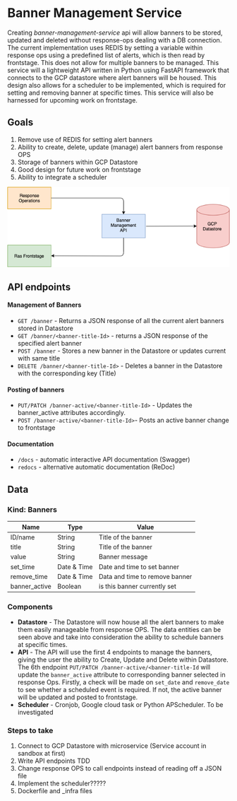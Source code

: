 # Banner Management Service
Creating *banner-management-service* api will allow banners to be stored, updated and deleted without response-ops dealing with a DB connection. The current implementation uses REDIS by setting a variable within response ops using a predefined list of alerts, which is then read by frontstage. This does not allow for multiple banners to be managed. This service will a lightweight API written in Python using FastAPI framework that connects to the GCP datastore where alert banners will be housed. This design also allows for a scheduler to be implemented, which is required for setting and removing banner at specific times.
This service will also be harnessed for upcoming work on frontstage.

## Goals
1. Remove use of REDIS for setting alert banners
1. Ability to create, delete, update (manage) alert banners from response OPS
1. Storage of banners within GCP Datastore
1. Good design for future work on frontstage
1. Ability to integrate a scheduler

![](./images/api-design.png?raw=true)


## API endpoints
#### Management of Banners
* `GET /banner` - Returns a JSON response of all the current alert banners stored in Datastore
* `GET /banner/<banner-title-Id>` - returns a JSON response of the specified alert banner
* `POST /banner` - Stores a new banner in the Datastore or updates current with same title
* `DELETE /banner/<banner-title-Id>` - Deletes a banner in the Datastore with the corresponding key (Title)

#### Posting of banners
* `PUT/PATCH /banner-active/<banner-title-Id>` - Updates the banner_active attributes accordingly.
* `POST /banner-active/<banner-title-Id>`- Posts an active banner change to frontstage

#### Documentation
* `/docs` - automatic interactive API documentation (Swagger)
* `redocs` - alternative automatic documentation (ReDoc) 

## Data

### Kind: Banners
| Name          | Type          | Value
|---------------|---------------|----------------
| ID/name       | String        | Title of the banner
| title         | String        | Title of the banner
| value         | String        | Banner message
| set_time      | Date & Time   | Date and time to set banner
| remove_time   | Date & Time   | Data and time to remove banner
| banner_active | Boolean       | is this banner currently set


### Components
- **Datastore** - The Datastore will now house all the alert banners to make them easily manageable from response OPS. The data entities can be seen above and take into consideration the ability to schedule banners at specific times.
- **API** - The API will use the first 4 endpoints to manage the banners, giving the user the ability to Create, Update and Delete within Datastore. The 6th endpoint `PUT/PATCH /banner-active/<banner-title-Id` will update the `banner_active` attribute to corresponding banner selected in response Ops. Firstly, a check will be made on `set_date` and `remove_date` to see whether a scheduled event is required. If not, the active banner will be updated and posted to frontstage.
- **Scheduler** - Cronjob, Google cloud task or Python APScheduler. To be investigated


### Steps to take
1. Connect to GCP Datastore with microservice (Service account in sandbox at first)
1. Write API endpoints TDD
1. Change response OPS to call endpoints instead of reading off a JSON file
1. Implement the scheduler?????
1. Dockerfile and _infra files

